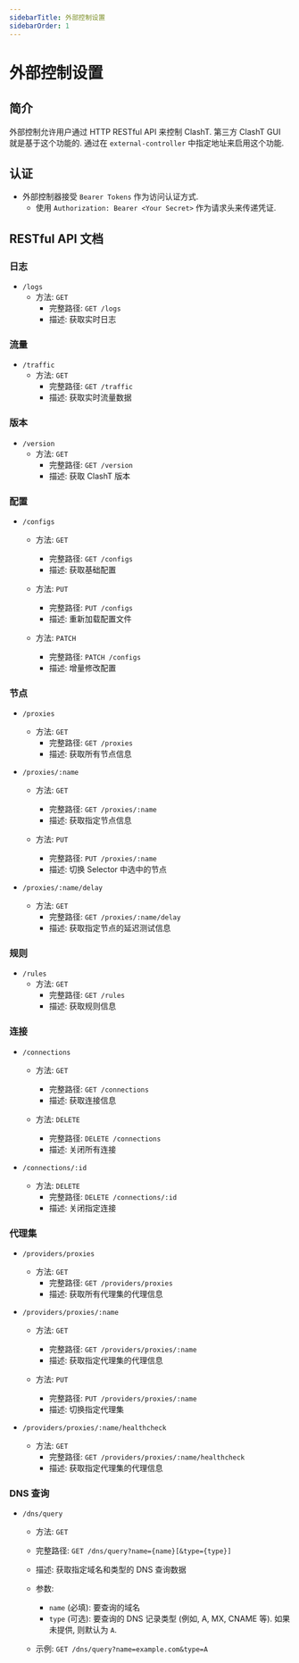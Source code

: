 ```yaml
---
sidebarTitle: 外部控制设置
sidebarOrder: 1
---
```


# 外部控制设置

## 简介

外部控制允许用户通过 HTTP RESTful API 来控制 ClashT. 第三方 ClashT GUI 就是基于这个功能的. 通过在 `external-controller` 中指定地址来启用这个功能.

## 认证

- 外部控制器接受 `Bearer Tokens` 作为访问认证方式.
  - 使用 `Authorization: Bearer <Your Secret>` 作为请求头来传递凭证.

## RESTful API 文档

### 日志

- `/logs`
  - 方法: `GET`
    - 完整路径: `GET /logs`
    - 描述: 获取实时日志

### 流量

- `/traffic`
  - 方法: `GET`
    - 完整路径: `GET /traffic`
    - 描述: 获取实时流量数据

### 版本

- `/version`
  - 方法: `GET`
    - 完整路径: `GET /version`
    - 描述: 获取 ClashT 版本

### 配置

- `/configs`
  - 方法: `GET`
    - 完整路径: `GET /configs`
    - 描述: 获取基础配置

  - 方法: `PUT`
    - 完整路径: `PUT /configs`
    - 描述: 重新加载配置文件

  - 方法: `PATCH`
    - 完整路径: `PATCH /configs`
    - 描述: 增量修改配置

### 节点

- `/proxies`
  - 方法: `GET`
    - 完整路径: `GET /proxies`
    - 描述: 获取所有节点信息

- `/proxies/:name`
  - 方法: `GET`
    - 完整路径: `GET /proxies/:name`
    - 描述: 获取指定节点信息

  - 方法: `PUT`
    - 完整路径: `PUT /proxies/:name`
    - 描述: 切换 Selector 中选中的节点

- `/proxies/:name/delay`
  - 方法: `GET`
    - 完整路径: `GET /proxies/:name/delay`
    - 描述: 获取指定节点的延迟测试信息

### 规则

- `/rules`
  - 方法: `GET`
    - 完整路径: `GET /rules`
    - 描述: 获取规则信息

### 连接

- `/connections`
  - 方法: `GET`
    - 完整路径: `GET /connections`
    - 描述: 获取连接信息

  - 方法: `DELETE`
    - 完整路径: `DELETE /connections`
    - 描述: 关闭所有连接

- `/connections/:id`
  - 方法: `DELETE`
    - 完整路径: `DELETE /connections/:id`
    - 描述: 关闭指定连接

### 代理集

- `/providers/proxies`
  - 方法: `GET`
    - 完整路径: `GET /providers/proxies`
    - 描述: 获取所有代理集的代理信息

- `/providers/proxies/:name`
  - 方法: `GET`
    - 完整路径: `GET /providers/proxies/:name`
    - 描述: 获取指定代理集的代理信息

  - 方法: `PUT`
    - 完整路径: `PUT /providers/proxies/:name`
    - 描述: 切换指定代理集

- `/providers/proxies/:name/healthcheck`
  - 方法: `GET`
    - 完整路径: `GET /providers/proxies/:name/healthcheck`
    - 描述: 获取指定代理集的代理信息

### DNS 查询

- `/dns/query`
  - 方法: `GET`
  - 完整路径: `GET /dns/query?name={name}[&type={type}]`
  - 描述: 获取指定域名和类型的 DNS 查询数据
  - 参数:
    - `name` (必填): 要查询的域名
    - `type` (可选): 要查询的 DNS 记录类型 (例如, A, MX, CNAME 等). 如果未提供, 则默认为 `A`.

  - 示例: `GET /dns/query?name=example.com&type=A`
